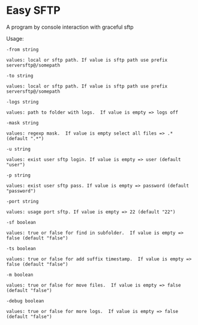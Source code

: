 # Easy SFTP

A program by console interaction with graceful sftp

Usage:

  `-from string`
  
  `values: local or sftp path. If value is sftp path use prefix serversftp@/somepath`
  
  `-to string`
  
  `values: local or sftp path. If value is sftp path use prefix serversftp@/somepath`
  
  `-logs string`
  
  `values: path to folder with logs.  If value is empty => logs off`
  
  `-mask string`
  
  `values: regexp mask.  If value is empty select all files => .* (default ".*")`
  
  `-u string`
  
  `values: exist user sftp login. If value is empty => user (default "user")`
  
  `-p string`
  
  `values: exist user sftp pass. If value is empty => password (default "password")`
  
  `-port string`
  
  `values: usage port sftp. If value is empty => 22 (default "22")`
  
  `-sf boolean`
  
  `values: true or false for find in subfolder.  If value is empty => false (default "false")`
  
  `-ts boolean`
  
  `values: true or false for add suffix timestamp.  If value is empty => false (default "false")`
  
  `-m boolean`
  
  `values: true or false for move files.  If value is empty => false (default "false")`
  
  `-debug boolean`
  
  `values: true or false for more logs.  If value is empty => false (default "false")`
